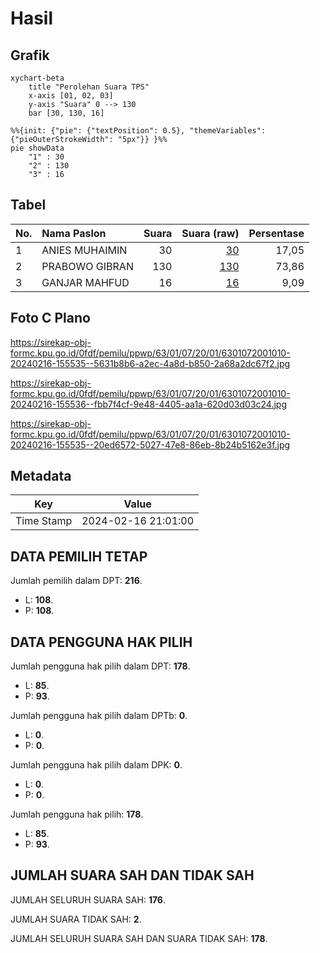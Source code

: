 # Hasil

## Grafik

```mermaid
xychart-beta
    title "Perolehan Suara TPS"
    x-axis [01, 02, 03]
    y-axis "Suara" 0 --> 130
    bar [30, 130, 16]
```

```mermaid
%%{init: {"pie": {"textPosition": 0.5}, "themeVariables": {"pieOuterStrokeWidth": "5px"}} }%%
pie showData
    "1" : 30
    "2" : 130
    "3" : 16
```

## Tabel

| No. | Nama Paslon    | Suara | Suara (raw) | Persentase |
|:--- |:-------------- | -----:| -----------:| ----------:|
| 1   | ANIES MUHAIMIN | 30    | [30][p-1]   | 17,05      |
| 2   | PRABOWO GIBRAN | 130   | [130][p-2]  | 73,86      |
| 3   | GANJAR MAHFUD  | 16    | [16][p-3]   | 9,09       |


[p-1]: https://github.com/gigit-pemilu/pemilu-2024/blob/main/pilpres/hitung-suara/sub/63-kalimantan-selatan/sub/01-tanah-laut/sub/07-kintap/sub/2001-pandan-sari/sub/010-tps/sub/paslon-1.txt
[p-2]: https://github.com/gigit-pemilu/pemilu-2024/blob/main/pilpres/hitung-suara/sub/63-kalimantan-selatan/sub/01-tanah-laut/sub/07-kintap/sub/2001-pandan-sari/sub/010-tps/sub/paslon-2.txt
[p-3]: https://github.com/gigit-pemilu/pemilu-2024/blob/main/pilpres/hitung-suara/sub/63-kalimantan-selatan/sub/01-tanah-laut/sub/07-kintap/sub/2001-pandan-sari/sub/010-tps/sub/paslon-3.txt

## Foto C Plano

https://sirekap-obj-formc.kpu.go.id/0fdf/pemilu/ppwp/63/01/07/20/01/6301072001010-20240216-155535--5631b8b6-a2ec-4a8d-b850-2a68a2dc67f2.jpg

https://sirekap-obj-formc.kpu.go.id/0fdf/pemilu/ppwp/63/01/07/20/01/6301072001010-20240216-155536--fbb7f4cf-9e48-4405-aa1a-620d03d03c24.jpg

https://sirekap-obj-formc.kpu.go.id/0fdf/pemilu/ppwp/63/01/07/20/01/6301072001010-20240216-155535--20ed6572-5027-47e8-86eb-8b24b5162e3f.jpg


## Metadata

| Key        | Value               |
| ---------- | ------------------- |
| Time Stamp | 2024-02-16 21:01:00 |


## DATA PEMILIH TETAP

Jumlah pemilih dalam DPT: **216**.
 * L: **108**.
 * P: **108**.

## DATA PENGGUNA HAK PILIH

Jumlah pengguna hak pilih dalam DPT: **178**.
 * L: **85**.
 * P: **93**.

Jumlah pengguna hak pilih dalam DPTb: **0**.
 * L: **0**.
 * P: **0**.

Jumlah pengguna hak pilih dalam DPK: **0**.
 * L: **0**.
 * P: **0**.

Jumlah pengguna hak pilih: **178**.
 * L: **85**.
 * P: **93**.

## JUMLAH SUARA SAH DAN TIDAK SAH

JUMLAH SELURUH SUARA SAH: **176**.

JUMLAH SUARA TIDAK SAH: **2**.

JUMLAH SELURUH SUARA SAH DAN SUARA TIDAK SAH: **178**.


